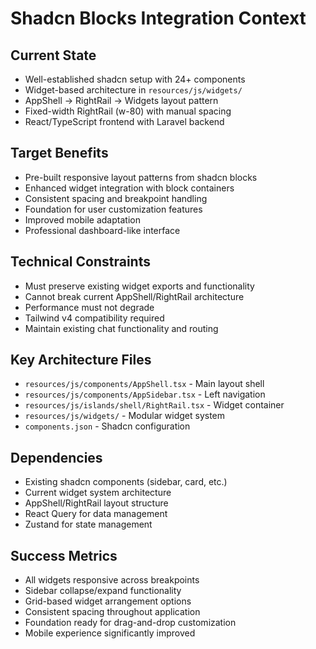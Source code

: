 # Shadcn Blocks Integration Context

## Current State
- Well-established shadcn setup with 24+ components
- Widget-based architecture in `resources/js/widgets/`
- AppShell → RightRail → Widgets layout pattern
- Fixed-width RightRail (w-80) with manual spacing
- React/TypeScript frontend with Laravel backend

## Target Benefits
- Pre-built responsive layout patterns from shadcn blocks
- Enhanced widget integration with block containers
- Consistent spacing and breakpoint handling
- Foundation for user customization features
- Improved mobile adaptation
- Professional dashboard-like interface

## Technical Constraints
- Must preserve existing widget exports and functionality
- Cannot break current AppShell/RightRail architecture
- Performance must not degrade
- Tailwind v4 compatibility required
- Maintain existing chat functionality and routing

## Key Architecture Files
- `resources/js/components/AppShell.tsx` - Main layout shell
- `resources/js/components/AppSidebar.tsx` - Left navigation
- `resources/js/islands/shell/RightRail.tsx` - Widget container
- `resources/js/widgets/` - Modular widget system
- `components.json` - Shadcn configuration

## Dependencies
- Existing shadcn components (sidebar, card, etc.)
- Current widget system architecture
- AppShell/RightRail layout structure
- React Query for data management
- Zustand for state management

## Success Metrics
- All widgets responsive across breakpoints
- Sidebar collapse/expand functionality
- Grid-based widget arrangement options
- Consistent spacing throughout application
- Foundation ready for drag-and-drop customization
- Mobile experience significantly improved